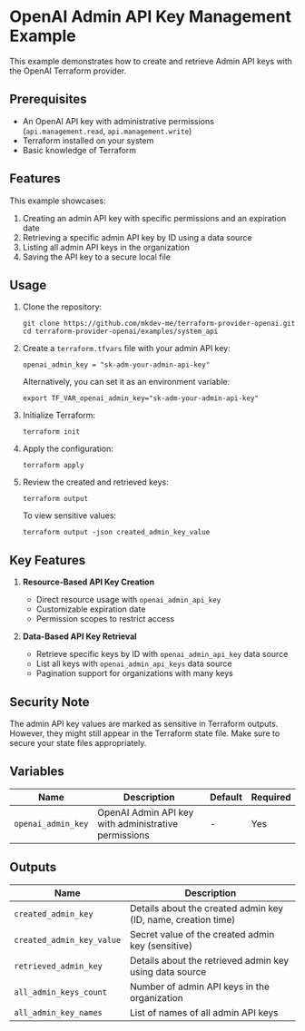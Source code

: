 # OpenAI Admin API Key Management Example

This example demonstrates how to create and retrieve Admin API keys with the OpenAI Terraform provider.

## Prerequisites

- An OpenAI API key with administrative permissions (`api.management.read`, `api.management.write`)
- Terraform installed on your system
- Basic knowledge of Terraform

## Features

This example showcases:

1. Creating an admin API key with specific permissions and an expiration date
2. Retrieving a specific admin API key by ID using a data source
3. Listing all admin API keys in the organization
4. Saving the API key to a secure local file

## Usage

1. Clone the repository:
   ```
   git clone https://github.com/mkdev-me/terraform-provider-openai.git
   cd terraform-provider-openai/examples/system_api
   ```

2. Create a `terraform.tfvars` file with your admin API key:
   ```hcl
   openai_admin_key = "sk-adm-your-admin-api-key"
   ```

   Alternatively, you can set it as an environment variable:
   ```
   export TF_VAR_openai_admin_key="sk-adm-your-admin-api-key"
   ```

3. Initialize Terraform:
   ```
   terraform init
   ```

4. Apply the configuration:
   ```
   terraform apply
   ```

5. Review the created and retrieved keys:
   ```
   terraform output
   ```

   To view sensitive values:
   ```
   terraform output -json created_admin_key_value
   ```

## Key Features

1. **Resource-Based API Key Creation**
   - Direct resource usage with `openai_admin_api_key`
   - Customizable expiration date
   - Permission scopes to restrict access

2. **Data-Based API Key Retrieval**
   - Retrieve specific keys by ID with `openai_admin_api_key` data source
   - List all keys with `openai_admin_api_keys` data source
   - Pagination support for organizations with many keys

## Security Note

The admin API key values are marked as sensitive in Terraform outputs. However, they might still appear in the Terraform state file. Make sure to secure your state files appropriately.

## Variables

| Name | Description | Default | Required |
|------|-------------|---------|----------|
| `openai_admin_key` | OpenAI Admin API key with administrative permissions | - | Yes |

## Outputs

| Name | Description |
|------|-------------|
| `created_admin_key` | Details about the created admin key (ID, name, creation time) |
| `created_admin_key_value` | Secret value of the created admin key (sensitive) |
| `retrieved_admin_key` | Details about the retrieved admin key using data source |
| `all_admin_keys_count` | Number of admin API keys in the organization |
| `all_admin_key_names` | List of names of all admin API keys | 